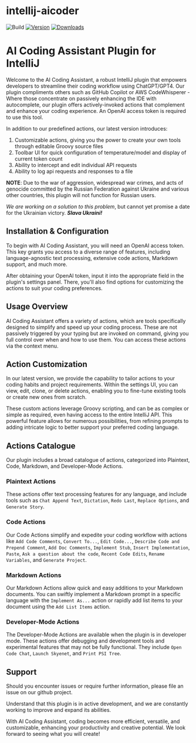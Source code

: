 # intellij-aicoder

![Build](https://github.com/SimiaCryptus/intellij-aicoder/workflows/Build/badge.svg)
[![Version](https://img.shields.io/jetbrains/plugin/v/20724-ai-coding-assistant.svg)](https://plugins.jetbrains.com/plugin/20724-ai-coding-assistant)
[![Downloads](https://img.shields.io/jetbrains/plugin/d/20724-ai-coding-assistant.svg)](https://plugins.jetbrains.com/plugin/20724-ai-coding-assistant)

<!-- Plugin description -->

# **AI Coding Assistant Plugin for IntelliJ**

Welcome to the AI Coding Assistant, a robust IntelliJ plugin that empowers developers to streamline their coding
workflow using ChatGPT/GPT4. Our plugin compliments others such as GitHub Copilot or AWS CodeWhisperer -
Where those concentrate on passively enhancing the IDE with autocomplete, our plugin offers actively-invoked actions
that complement and enhance your coding experience. An OpenAI access token is required to use this tool.

In addition to our predefined actions, our latest version introduces:

1. Customizable actions, giving you the power to create your own tools through editable Groovy source files
2. Toolbar UI for quick configuration of temperature/model and display of current token count
3. Ability to intercept and edit individual API requests
4. Ability to log api requests and responses to a file

**NOTE**: Due to the war of aggression, widespread war crimes, and acts of genocide committed by the Russian
Federation against Ukraine and various other countries, this plugin will not function for Russian users.

_We are working on a solution to this problem_, but cannot yet promise a date for the Ukrainian victory.
**_Slava Ukraini!_**

## **Installation & Configuration**

To begin with AI Coding Assistant, you will need an OpenAI access token. This key grants you access to a diverse range
of features, including language-agnostic text processing, extensive code actions, Markdown support, and much more.

After obtaining your OpenAI token, input it into the appropriate field in the plugin's settings panel. There, you'll
also find options for customizing the actions to suit your coding preferences.

## **Usage Overview**

AI Coding Assistant offers a variety of actions, which are tools specifically designed to simplify and speed up your
coding process. These are not passively triggered by your typing but are invoked on command, giving you full control
over when and how to use them. You can access these actions via the context menu.

## **Action Customization**

In our latest version, we provide the capability to tailor actions to your coding habits and project requirements.
Within the settings UI, you can view, edit, clone, or delete actions, enabling you to fine-tune existing tools or create
new ones from scratch.

These custom actions leverage Groovy scripting, and can be as complex or simple as required, even having access to the
entire IntelliJ API. This powerful feature allows for numerous possibilities, from refining prompts to adding intricate
logic to better support your preferred coding language.

## **Actions Catalogue**

Our plugin includes a broad catalogue of actions, categorized into Plaintext, Code, Markdown, and Developer-Mode
Actions.

### **Plaintext Actions**

These actions offer text processing features for any language, and include tools such
as `Chat Append Text`, `Dictation`, `Redo Last`, `Replace Options`, and `Generate Story`.

### **Code Actions**

Our Code Actions simplify and expedite your coding workflow with actions
like `Add Code Comments`, `Convert To...`, `Edit Code...`, `Describe Code and Prepend Comment`, `Add Doc Comments`,
`Implement Stub`, `Insert Implementation`, `Paste`, `Ask a question about the code`, `Recent Code Edits`,
`Rename Variables`, and `Generate Project`.

### **Markdown Actions**

Our Markdown Actions allow quick and easy additions to your Markdown documents. You can swiftly implement a Markdown
prompt in a specific language with the `Implement As...` action or rapidly add list items to your document using
the `Add List Items` action.

### **Developer-Mode Actions**

The Developer-Mode Actions are available when the plugin is in developer mode. These actions offer debugging and
development tools and experimental features that may not be fully functional. They
include `Open Code Chat`, `Launch Skyenet`, and `Print PSI Tree`.

## **Support**

Should you encounter issues or require further information, please file an issue on our github project.

Understand that this plugin is in active development, and we are constantly working to improve and expand its abilities.

With AI Coding Assistant, coding becomes more efficient, versatile, and customizable, enhancing your productivity and
creative potential. We look forward to seeing what you will create!

<!-- Plugin description end -->
